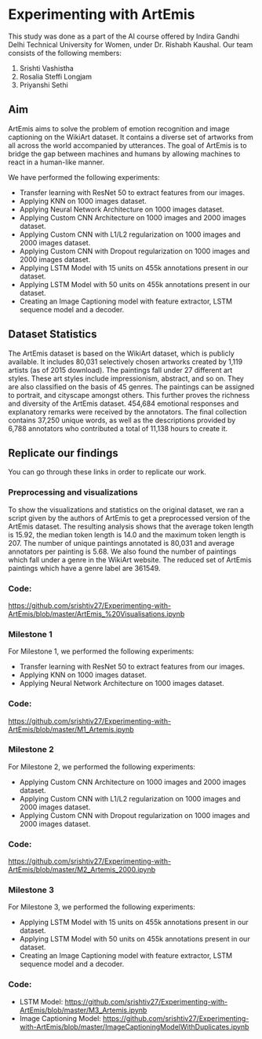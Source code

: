 # Experimenting with ArtEmis

This study was done as a part of the AI course offered by Indira Gandhi Delhi Technical University for Women, under Dr. Rishabh Kaushal.
Our team consists of the following members:
1. Srishti Vashistha
2. Rosalia Steffi Longjam
3. Priyanshi Sethi

## Aim
ArtEmis aims to solve the problem of emotion recognition and image
captioning on the WikiArt dataset. It contains a diverse set of artworks from all
across the world accompanied by utterances. The goal of ArtEmis is to bridge the
gap between machines and humans by allowing machines to react in a human-like
manner.

We have performed the following experiments:
* Transfer learning with ResNet 50 to extract features from our images.
* Applying KNN on 1000 images dataset.
* Applying Neural Network Architecture on 1000 images dataset.
* Applying Custom CNN Architecture on 1000 images and 2000 images dataset.
* Applying Custom CNN with L1/L2 regularization on 1000 images and 2000
images dataset.
* Applying Custom CNN with Dropout regularization on 1000 images and 2000
images dataset.
* Applying LSTM Model with 15 units on 455k annotations present in our dataset.
* Applying LSTM Model with 50 units on 455k annotations present in our dataset.
* Creating an Image Captioning model with feature extractor, LSTM sequence
model and a decoder.

## Dataset Statistics
The ArtEmis dataset is based on the WikiArt dataset, which is publicly available.
It includes 80,031 selectively chosen artworks created by 1,119 artists (as of 2015
download). The paintings fall under 27 different art styles. These art styles include
impressionism, abstract, and so on. They are also classified on the basis of 45
genres. The paintings can be assigned to portrait, and cityscape amongst others.
This further proves the richness and diversity of the ArtEmis dataset. 454,684
emotional responses and explanatory remarks were received by the annotators. The
final collection contains 37,250 unique words, as well as the descriptions provided
by 6,788 annotators who contributed a total of 11,138 hours to create it.

## Replicate our findings
You can go through these links in order to replicate our work.

### Preprocessing and visualizations
To show the visualizations and statistics on the original dataset, we ran a script
given by the authors of ArtEmis to get a preprocessed version of the ArtEmis
dataset.
The resulting analysis shows that the average token length is 15.92, the median
token length is 14.0 and the maximum token length is 207. The number of unique
paintings annotated is 80,031 and average annotators per painting is 5.68.
We also found the number of paintings which fall under a genre in the WikiArt
website. The reduced set of ArtEmis paintings which have a genre label are 361549.

### Code:
https://github.com/srishtiv27/Experimenting-with-ArtEmis/blob/master/ArtEmis_%20Visualisations.ipynb

### Milestone 1
For Milestone 1, we performed the following experiments:
* Transfer learning with ResNet 50 to extract features from our images.
* Applying KNN on 1000 images dataset.
* Applying Neural Network Architecture on 1000 images dataset.

### Code:
https://github.com/srishtiv27/Experimenting-with-ArtEmis/blob/master/M1_Artemis.ipynb

### Milestone 2
For Milestone 2, we performed the following experiments:
* Applying Custom CNN Architecture on 1000 images and 2000 images dataset.
* Applying Custom CNN with L1/L2 regularization on 1000 images and 2000
images dataset.
* Applying Custom CNN with Dropout regularization on 1000 images and 2000
images dataset.

### Code: 
https://github.com/srishtiv27/Experimenting-with-ArtEmis/blob/master/M2_Artemis_2000.ipynb

### Milestone 3
For Milestone 3, we performed the following experiments:
* Applying LSTM Model with 15 units on 455k annotations present in our dataset.
*  Applying LSTM Model with 50 units on 455k annotations present in our dataset.
* Creating an Image Captioning model with feature extractor, LSTM sequence
model and a decoder.

### Code:

* LSTM Model: https://github.com/srishtiv27/Experimenting-with-ArtEmis/blob/master/M3_Artemis.ipynb
* Image Captioning Model: https://github.com/srishtiv27/Experimenting-with-ArtEmis/blob/master/ImageCaptioningModelWithDuplicates.ipynb
